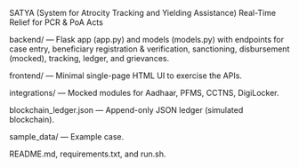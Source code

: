 SATYA (System for Atrocity Tracking and Yielding Assistance) 
Real-Time Relief for PCR & PoA Acts

backend/ — Flask app (app.py) and models (models.py) with endpoints for case entry, beneficiary registration & verification, sanctioning, disbursement (mocked), tracking, ledger, and grievances.

frontend/ — Minimal single-page HTML UI to exercise the APIs.

integrations/ — Mocked modules for Aadhaar, PFMS, CCTNS, DigiLocker.

blockchain_ledger.json — Append-only JSON ledger (simulated blockchain).

sample_data/ — Example case.

README.md, requirements.txt, and run.sh.
